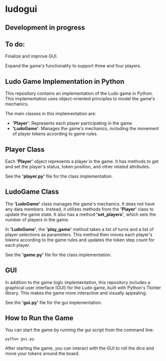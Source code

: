# ludogui

## Development in progress

## To do:
Finalize and improve GUI. 

Expand the game's functionality to support three and four players. 

## Ludo Game Implementation in Python
This repository contains an implementation of the Ludo game in Python. This implementation uses object-oriented principles to model the game's mechanics.

The main classes in this implementation are:

- <b>'Player'</b>: Represents each player participating in the game.
- <b>'LudoGame'</b>: Manages the game's mechanics, including the movement of player tokens according to game rules.

## Player Class

Each <b>'Player'</b> object represents a player in the game. It has methods to get and set the player's status, token position, and other related attributes.

See the <b>'player.py'</b> file for the class implementation.

## LudoGame Class

The <b>'LudoGame'</b> class manages the game's mechanics. It does not have any data members. Instead, it utilizes methods from the <b>'Player'</b> class to update the game state. It also has a method <b>'set_players'</b>, which sets the number of players in the game.

In <b>'LudoGame'</b>, the <b>'play_game'</b> method takes a list of turns and a list of player selections as parameters. This method then moves each player's tokens according to the game rules and updates the token step count for each player.

See the <b>'game.py'</b> file for the class implementation.

## GUI
In addition to the game logic implementation, this repository includes a graphical user interface (GUI) for the Ludo game, built with Python's Tkinter library. This makes the game more interactive and visually appealing.

See the <b>'gui.py'</b> file for the gui implementation.

## How to Run the Game
You can start the game by running the gui script from the command line:

`python gui.py`

After starting the game, you can interact with the GUI to roll the dice and move your tokens around the board.
